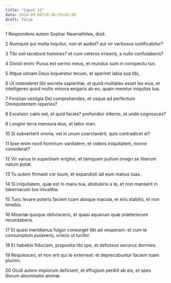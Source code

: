 ```yaml
---
title: "Caput 11"
date: 2024-09-06T18:40:55+02:00
draft: false
---
```




1 Respondens autem Sophar Naamathites, dixit:

2 Numquid qui multa loquitur, non et audiet? aut vir verbosus iustificabitur?

3 Tibi soli tacebunt homines? et cum ceteros irriseris, a nullo confutaberis?

4 Dixisti enim: Purus est sermo meus, et mundus sum in conspectu tuo.

5 Atque utinam Deus loqueretur tecum, et aperiret labia sua tibi,

6 Ut ostenderet tibi secreta sapientiæ, et quod multiplex esset lex eius, et intelligeres quod multo minora exigaris ab eo, quam meretur iniquitas tua.

7 Forsitan vestigia Dei comprehendes, et usque ad perfectum Omnipotentem reperies?

8 Excelsior cælo est, et quid facies? profundior inferno, et unde cognosces?

9 Longior terra mensura eius, et latior mari.

10 Si subverterit omnia, vel in unum coarctaverit, quis contradicet ei?

11 Ipse enim novit hominum vanitatem, et videns iniquitatem, nonne considerat?

12 Vir vanus in superbiam erigitur, et tamquam pullum onagri se liberum natum putat.

13 Tu autem firmasti cor tuum, et expandisti ad eum manus tuas.

14 Si iniquitatem, quæ est in manu tua, abstuleris a te, et non manserit in tabernaculo tuo iniustitia:

15 Tunc levare poteris faciem tuam absque macula, et eris stabilis, et non timebis.

16 Miseriæ quoque oblivisceris, et quasi aquarum quæ præterierunt recordaberis.

17 Et quasi meridianus fulgor consurget tibi ad vesperam: et cum te consumptum putaveris, orieris ut lucifer.

18 Et habebis fiduciam, proposita tibi spe, et defossus securus dormies.

19 Requiesces, et non erit qui te exterreat: et deprecabuntur faciem tuam plurimi.

20 Oculi autem impiorum deficient, et effugium peribit ab eis, et spes illorum abominatio animæ.

